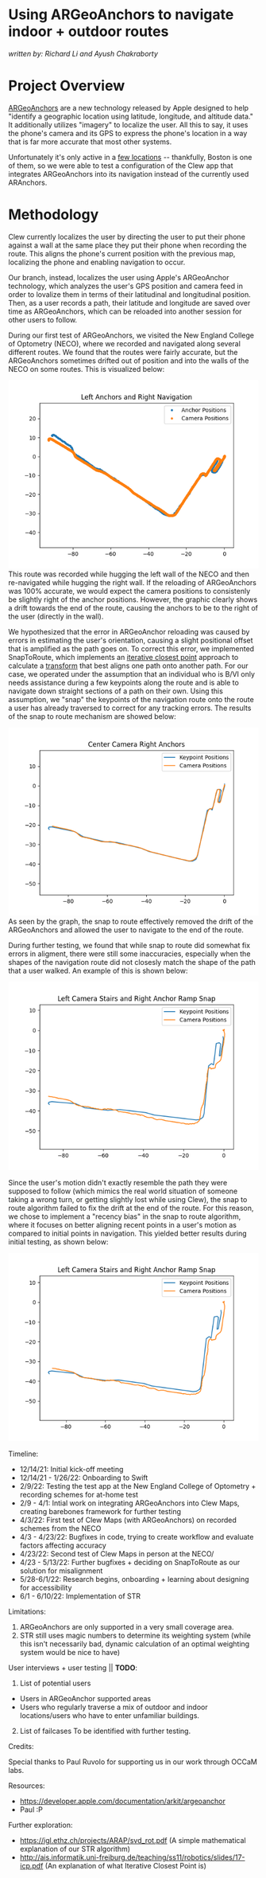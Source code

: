# Using ARGeoAnchors to navigate indoor + outdoor routes #
*written by: Richard Li and Ayush Chakraborty*

# Project Overview
[ARGeoAnchors](https://developer.apple.com/documentation/arkit/argeoanchor) are a new technology released by Apple designed to help "identify a geographic location using latitude, longitude, and altitude data." It additionally utilizes "imagery" to localize the user. All this to say, it uses the phone's camera and its GPS to express the phone's location in a way that is far more accurate that most other systems.

Unfortunately it's only active in a [few locations](https://developer.apple.com/documentation/arkit/argeotrackingconfiguration) -- thankfully, Boston is one of them, so we  were able to test a configuration of the Clew app that integrates ARGeoAnchors into its navigation instead of the currently used ARAnchors.

# Methodology
Clew currently localizes the user by directing the user to put their phone against a wall at the same place they put their phone when recording the route. This aligns the phone's current position with the previous map, localizing the phone and enabling navigation to occur.

Our branch, instead, localizes the user using Apple's ARGeoAnchor technology, which analyzes the user's GPS position and camera feed in order to lovalize them in terms of their latitudinal and longitudinal position. Then, as a user records a path, their latitude and longitude are saved over time as ARGeoAnchors, which can be reloaded into another session for other users to follow. 

During our first test of ARGeoAnchors, we visited the New England College of Optometry (NECO), where we recorded and navigated along several different routes. We found that the routes were fairly accurate, but the ARGeoAnchors sometimes drifted out of position and into the walls of the NECO on some routes. This is visualized below: 

![Visualization of ARGeoAnchors when recorded hugging the Left Wall and re-navigated while hugging the Right Wall](result_imgs/visualizing_routes/leftAnchorRightCamera.png)
This route was recorded while hugging the left wall of the NECO and then re-navigated while hugging the right wall. If the reloading of ARGeoAnchors was 100% accurate, we would expect the camera positions to consistenly be slightly right of the anchor positions. However, the graphic clearly shows a drift towards the end of the route, causing the anchors to be to the right of the user (directly in the wall).

We hypothesized that the error in ARGeoAnchor reloading was caused by errors in estimating the user's orientation, causing a slight positional offset that is amplified as the path goes on. To correct this error, we implemented SnapToRoute, which implements an [iterative closest point](http://ais.informatik.uni-freiburg.de/teaching/ss11/robotics/slides/17-icp.pdf) approach to calculate a [transform](https://igl.ethz.ch/projects/ARAP/svd_rot.pdf) that best aligns one path onto another path. For our case, we operated under the assumption that an individual who is B/VI only needs assistance during a few keypoints along the route and is able to navigate down straight sections of a path on their own. Using this assumption, we "snap" the keypoints of the navigation route onto the route a user has already traversed to correct for any tracking errors. The results of the snap to route mechanism are showed below:

![Visualization of the effectiveness of Snap To Route](result_imgs/STR_visualizing_routes/FirstSuccessfulSnapRoute.png)
As seen by the graph, the snap to route effectively removed the drift of the ARGeoAnchors and allowed the user to navigate to the end of the route.

During further testing, we found that while snap to route did somewhat fix errors in aligment, there were still some inaccuracies, especially when the shapes of the navigation route did not closesly match the shape of the path that a user walked. An example of this is shown below:

![Visualization of Snap To Route on differently shaped paths](result_imgs/STR_visualizing_routes/snapTestNine.png)

Since the user's motion didn't exactly resemble the path they were supposed to follow (which mimics the real world situation of someone taking a wrong turn, or getting slightly lost while using Clew), the snap to route algorithm failed to fix the drift at the end of the route. For this reason, we chose to implement a "recency bias" in the snap to route algorithm, where it focuses on better aligning recent points in a user's motion as compared to initial points in navigation. This yielded better results during initial testing, as shown below:

![Visualization of Snap to Route with Recency Bias](result_imgs/STR_weights_data/weightsTestThree.png)

Timeline:

- 12/14/21: Initial kick-off meeting
- 12/14/21 - 1/26/22: Onboarding to Swift
- 2/9/22: Testing the test app at the New England College of Optometry + recording schemes for at-home test
- 2/9 - 4/1: Intial work on integrating ARGeoAnchors into Clew Maps, creating barebones framework for further testing
- 4/3/22: First test of Clew Maps (with ARGeoAnchors) on recorded schemes from the NECO
- 4/3 - 4/23/22: Bugfixes in code, trying to create workflow and evaluate factors affecting accuracy
- 4/23/22: Second test of Clew Maps in person at the NECO/
- 4/23 - 5/13/22: Further bugfixes + deciding on SnapToRoute as our solution for misalignment
- 5/28-6/1/22: Research begins, onboarding + learning about designing for accessibility
- 6/1 - 6/10/22: Implementation of STR

Limitations:
1. ARGeoAnchors are only supported in a very small coverage area.
2. STR still uses magic numbers to determine its weighting system (while this isn't necessarily bad, dynamic calculation of an optimal weighting system would be nice to have)

User interviews + user testing || **TODO**:
1. List of potential users
- Users in ARGeoAnchor supported areas
- Users who regularly traverse a mix of outdoor and indoor locations/users who have to enter unfamiliar buildings.


2. List of failcases
To be identified with further testing.


Credits: 

Special thanks to Paul Ruvolo for supporting us in our work through OCCaM labs. 

Resources:
- https://developer.apple.com/documentation/arkit/argeoanchor
- Paul :P

Further exploration:

- https://igl.ethz.ch/projects/ARAP/svd_rot.pdf (A simple mathematical explanation of our STR algorithm)
- http://ais.informatik.uni-freiburg.de/teaching/ss11/robotics/slides/17-icp.pdf (An explanation of what Iterative Closest Point is)